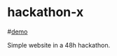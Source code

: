 # hackathon-x

#[demo](http://wesharehoodies.github.io/hackathon-x/#form)

Simple website in a 48h hackathon.

